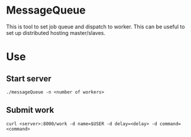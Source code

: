 # MessageQueue
This is tool to set job queue and dispatch to worker.
This can be useful to set up distributed hosting master/slaves.

# Use

## Start server
```
./messageQueue -n <number of workers>
```

## Submit work
```
curl <server>:8000/work -d name=$USER -d delay=<delay> -d command=<command>
```
